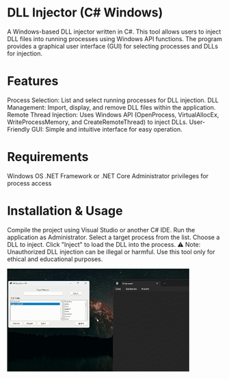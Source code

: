 # DLL Injector (C# Windows)
A Windows-based DLL injector written in C#. This tool allows users to inject DLL files into running processes using Windows API functions. The program provides a graphical user interface (GUI) for selecting processes and DLLs for injection.

# Features
Process Selection: List and select running processes for DLL injection.
DLL Management: Import, display, and remove DLL files within the application.
Remote Thread Injection: Uses Windows API (OpenProcess, VirtualAllocEx, WriteProcessMemory, and CreateRemoteThread) to inject DLLs.
User-Friendly GUI: Simple and intuitive interface for easy operation.
# Requirements
Windows OS
.NET Framework or .NET Core
Administrator privileges for process access
# Installation & Usage
Compile the project using Visual Studio or another C# IDE.
Run the application as Administrator.
Select a target process from the list.
Choose a DLL to inject.
Click "Inject" to load the DLL into the process.
⚠ Note: Unauthorized DLL injection can be illegal or harmful. Use this tool only for ethical and educational purposes.

![alt text](https://github.com/DustinWorlds/Dll-Injector/blob/main/Dll%20Injector%20Gif.gif)
